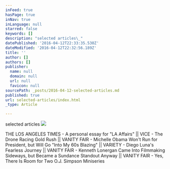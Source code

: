 ```yaml
---
inFeed: true
hasPage: true
inNav: true
inLanguage: null
starred: false
keywords: []
description: "selected articles\_"
datePublished: '2016-04-12T22:33:35.530Z'
dateModified: '2016-04-12T22:32:56.189Z'
title: ''
author: []
authors: []
publisher:
  name: null
  domain: null
  url: null
  favicon: null
sourcePath: _posts/2016-04-12-selected-articles.md
published: true
url: selected-articles/index.html
_type: Article

---
```

selected articles ![](https://the-grid-user-content.s3-us-west-2.amazonaws.com/0873e09d-530b-45c7-9775-d687b4295cce.jpg)

THE LOS ANGELES TIMES - A personal essay for "LA Affairs"  ||  VICE - The Drone Racing Gold Rush  ||  VANITY FAIR - Michelle Obama Won't Run for President, but Will Go "Into My 60s Blazing"  ||  VARIETY - Diego Luna's Fearless Journey  ||  VANITY FAIR - Kenneth Lonergan Came Into Filmmaking Sideways, but Became a Sundance Standout Anyway  ||  VANITY FAIR - Yes, There Is Room for Two O.J. Simpson Miniseries